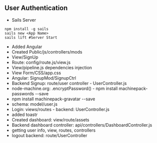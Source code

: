 ## User Authentication
- Sails Server
```
npm install -g sails
sails new <App Name>
sails lift #Server Start
```
- Added Angular
- Created Public/js/controllers/mods
- View/SignUp
- Route: config/route.js/view.js
- View/pipeline.js dependencies injection
- View Form/CSS/app.css
- Angular: SignupMod/SignupCtrl
- Backend Signup: route/user controller - UserController.js
- node-machine.org: .encryptPassword() - npm install machinepack-passwords --save
- npm install machinepack-gravatar --save
- schema: model/user.js
- Login: views/routes - backend: UserController.js
- added toastr
- Created dashboard: view/route/assets
- Backend dashboard controller: api/controllers/DashboardController.js
- getting user info, view, routes, controllers
- logout backend: route/UserController
